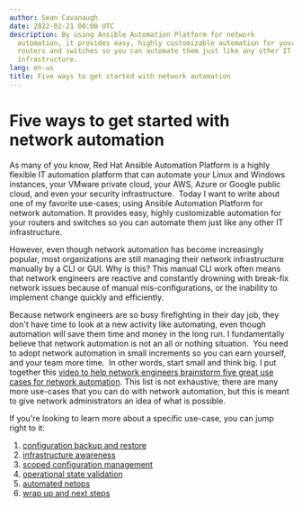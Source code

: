 ```yaml
---
author: Sean Cavanaugh
date: 2022-02-21 00:00 UTC
description: By using Ansible Automation Platform for network
  automation, it provides easy, highly customizable automation for your
  routers and switches so you can automate them just like any other IT
  infrastructure.
lang: en-us
title: Five ways to get started with network automation
---
```



# Five ways to get started with network automation

As many of you know, Red Hat Ansible Automation Platform is a highly
flexible IT automation platform that can automate your Linux and Windows
instances, your VMware private cloud, your AWS, Azure or Google public
cloud, and even your security infrastructure.  Today I want to write
about one of my favorite use-cases; using Ansible Automation Platform
for network automation. It provides easy, highly customizable automation
for your routers and switches so you can automate them just like any
other IT infrastructure.

However, even though network automation has become increasingly popular,
most organizations are still managing their network infrastructure
manually by a CLI or GUI. Why is this? This manual CLI work often means
that network engineers are reactive and constantly drowning with
break-fix network issues because of manual mis-configurations, or the
inability to implement change quickly and efficiently.

Because network engineers are so busy firefighting in their day job,
they don't have time to look at a new activity like automating, even
though automation will save them time and money in the long run. I
fundamentally believe that network automation is not an all or nothing
situation.  You need to adopt network automation in small increments so
you can earn yourself, and your team more time.  In other words, start
small and think big. I put together this [video to help network
engineers brainstorm five great use cases for network
automation](https://youtu.be/wXUgYfZKMHU). This list is not exhaustive;
there are many more use-cases that you can do with network automation,
but this is meant to give network administrators an idea of what is
possible.

If you're looking to learn more about a specific use-case, you can jump
right to it:

1. [configuration backup and restore](https://www.youtube.com/watch?v=wXUgYfZKMHU&t=176s)
2. [infrastructure awareness](https://www.youtube.com/watch?v=wXUgYfZKMHU&t=534s)
3. [scoped configuration management](https://www.youtube.com/watch?v=wXUgYfZKMHU&t=1015s)
4. [operational state validation](https://www.youtube.com/watch?v=wXUgYfZKMHU&t=1259s)
5. [automated netops](https://www.youtube.com/watch?v=wXUgYfZKMHU&t=1606s)
6. [wrap up and next steps](https://www.youtube.com/watch?v=wXUgYfZKMHU&t=1870s)
